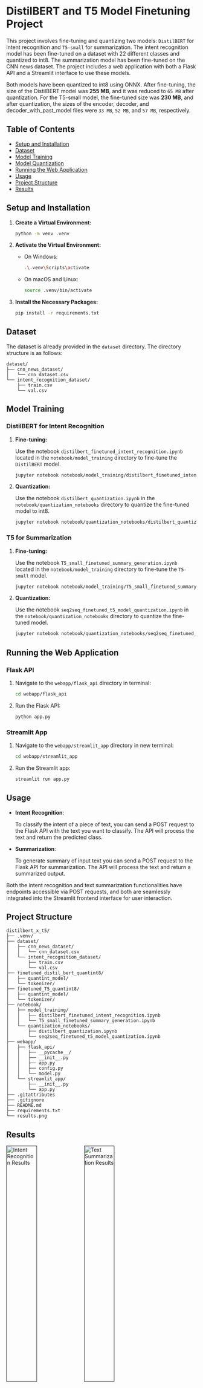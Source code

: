 # DistilBERT and T5 Model Finetuning Project

This project involves fine-tuning and quantizing two models: `DistilBERT` for intent recognition and `T5-small` for summarization. The intent recognition model has been fine-tuned on a dataset with 22 different classes and quantized to int8. The summarization model has been fine-tuned on the CNN news dataset. The project includes a web application with both a Flask API and a Streamlit interface to use these models.

Both models have been quantized to int8 using ONNX. After fine-tuning, the size of the DistilBERT model was **255 MB**, and it was reduced to `65 MB` after quantization. For the T5-small model, the fine-tuned size was **230 MB**, and after quantization, the sizes of the encoder, decoder, and decoder_with_past_model files were `33 MB`, `52 MB`, and `57 MB`, respectively.

## Table of Contents

- [Setup and Installation](#setup-and-installation)
- [Dataset](#dataset)
- [Model Training](#model-training)
- [Model Quantization](#model-quantization)
- [Running the Web Application](#running-the-web-application)
- [Usage](#usage)
- [Project Structure](#project-structure)
- [Results](#results)

## Setup and Installation

1. **Create a Virtual Environment:**

    ```bash
    python -m venv .venv
    ```

2. **Activate the Virtual Environment:**

    - On Windows:
        ```bash
        .\.venv\Scripts\activate
        ```
    - On macOS and Linux:
        ```bash
        source .venv/bin/activate
        ```

3. **Install the Necessary Packages:**

    ```bash
    pip install -r requirements.txt
    ```

## Dataset

The dataset is already provided in the `dataset` directory. The directory structure is as follows:

```plaintext
dataset/
├── cnn_news_dataset/
│   └── cnn_dataset.csv
└── intent_recognition_dataset/
    ├── train.csv
    └── val.csv
```
## Model Training

### DistilBERT for Intent Recognition

1. **Fine-tuning:**

    Use the notebook `distilbert_finetuned_intent_recognition.ipynb` located in the `notebook/model_training` directory to fine-tune the `DistilBERT` model.

    ```bash
    jupyter notebook notebook/model_training/distilbert_finetuned_intent_recognition.ipynb
    ```

2. **Quantization:**

    Use the notebook `distilbert_quantization.ipynb` in the `notebook/quantization_notebooks` directory to quantize the fine-tuned model to int8.

    ```bash
    jupyter notebook notebook/quantization_notebooks/distilbert_quantization.ipynb
    ```

### T5 for Summarization

1. **Fine-tuning:**

    Use the notebook `T5_small_finetuned_summary_generation.ipynb` located in the `notebook/model_training` directory to fine-tune the `T5-small` model.

    ```bash
    jupyter notebook notebook/model_training/T5_small_finetuned_summary_generation.ipynb
    ```

2. **Quantization:**

    Use the notebook `seq2seq_finetuned_t5_model_quantization.ipynb` in the `notebook/quantization_notebooks` directory to quantize the fine-tuned model.

    ```bash
    jupyter notebook notebook/quantization_notebooks/seq2seq_finetuned_t5_model_quantization.ipynb
    ```

## Running the Web Application

### Flask API

1. Navigate to the `webapp/flask_api` directory in terminal:

    ```bash
    cd webapp/flask_api
    ```

2. Run the Flask API:

    ```bash
    python app.py
    ```

### Streamlit App

1. Navigate to the `webapp/streamlit_app` directory in new terminal:

    ```bash
    cd webapp/streamlit_app
    ```

2. Run the Streamlit app:

    ```bash
    streamlit run app.py
    ```

## Usage

- **Intent Recognition**:

    To classify the intent of a piece of text, you can send a POST request to the Flask API with the text you want to classify. The API will process the text and return the predicted class.

- **Summarization**:

    To generate summary of input text you can send a POST request to the Flask API for summarization. The API will process the text and return a summarized output.

Both the intent recognition and text summarization functionalities have endpoints accessible via POST requests, and both are seamlessly integrated into the Streamlit frontend interface for user interaction.

## Project Structure

```plaintext
distilbert_x_t5/
├── .venv/
├── dataset/
│   ├── cnn_news_dataset/
│   │   └── cnn_dataset.csv
│   └── intent_recognition_dataset/
│       ├── train.csv
│       └── val.csv
├── finetuned_distil_bert_quantint8/
│   ├── quantint_model/
│   └── tokenizer/
├── finetuned_T5_quantint8/
│   ├── quantint_model/
│   └── tokenizer/
├── notebook/
│   ├── model_training/
│   │   ├── distilbert_finetuned_intent_recognition.ipynb
│   │   └── T5_small_finetuned_summary_generation.ipynb
│   └── quantization_notebooks/
│       ├── distilbert_quantization.ipynb
│       └── seq2seq_finetuned_t5_model_quantization.ipynb
├── webapp/
│   ├── flask_api/
│   │   ├── __pycache__/
│   │   ├── __init__.py
│   │   ├── app.py
│   │   ├── config.py
│   │   └── model.py
│   └── streamlit_app/
│       ├── __init__.py
│       └── app.py
├── .gitattributes
├── .gitignore
├── README.md
├── requirements.txt
└── results.png
```

## Results

<a href=""><img src="distracted_driver_without_phone.png" width="40%" alt="Intent Recognition Results"></a>
<a href=""><img src="distracted_driver_with_phone.png" width="40%" alt="Text Summarization Results"></a>



## Notes
- Ensure that all paths are correct when running scripts and notebooks. Adjust paths if necessary to match your project's directory structure.

- Double-check the path to the datasets and models to avoid path errors during execution.
